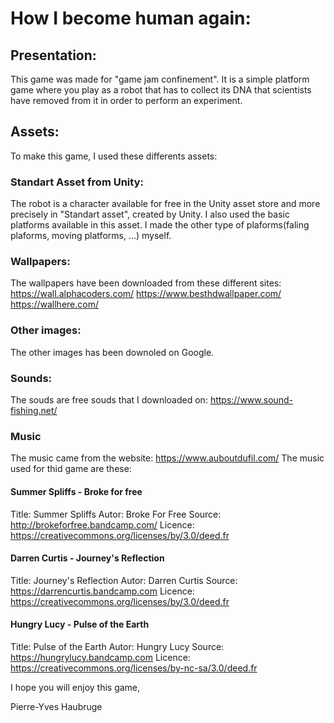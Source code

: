 # How I become human again:
## Presentation:
This game was made for "game jam confinement". It is a simple platform game where you play as a robot that has to collect its DNA that scientists have removed from it in order to perform an experiment. 
## Assets:
To make this game, I used these differents assets:
### Standart Asset from Unity:
The robot is a character available for free in the Unity asset store and more precisely in "Standart asset", created by Unity. I also used the basic platforms available in this asset. I made the other type of plaforms(faling plaforms, moving platforms, ...) myself.
### Wallpapers:
The wallpapers have been downloaded from these different sites:
https://wall.alphacoders.com/
https://www.besthdwallpaper.com/
https://wallhere.com/
### Other images:
The other images has been downoled on Google.
### Sounds:
The souds are free souds that I downloaded on:
https://www.sound-fishing.net/
### Music
The music came from the website:
https://www.auboutdufil.com/
The music used for thid game are these:
#### Summer Spliffs - Broke for free
Title:  Summer Spliffs
Autor: Broke For Free
Source: http://brokeforfree.bandcamp.com/
Licence: https://creativecommons.org/licenses/by/3.0/deed.fr
#### Darren Curtis - Journey's Reflection
Title:  Journey's Reflection
Autor: Darren Curtis
Source: https://darrencurtis.bandcamp.com
Licence: https://creativecommons.org/licenses/by/3.0/deed.fr
#### Hungry Lucy - Pulse of the Earth
Title:  Pulse of the Earth
Autor: Hungry Lucy
Source: https://hungrylucy.bandcamp.com
Licence: https://creativecommons.org/licenses/by-nc-sa/3.0/deed.fr

I hope you will enjoy this game,

Pierre-Yves Haubruge
